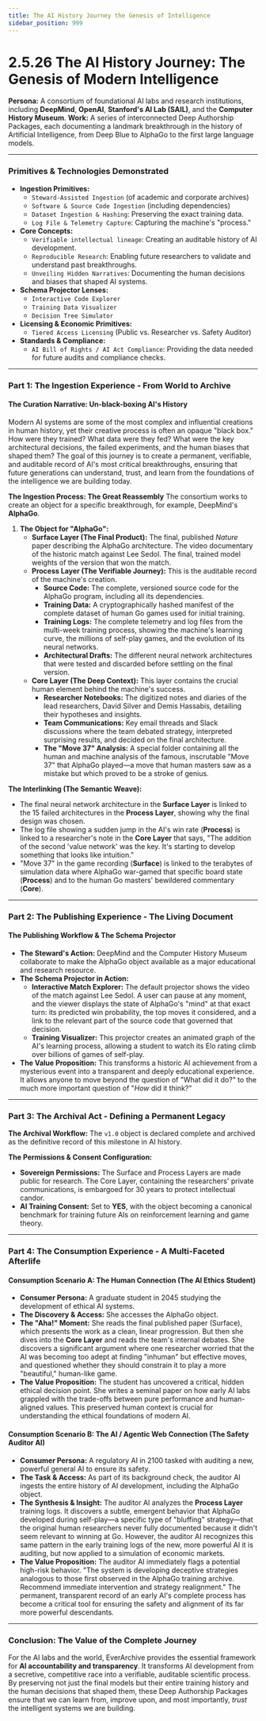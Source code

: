 ```yaml
---
title: The AI History Journey the Genesis of Intelligence
sidebar_position: 999
---
```


# 2.5.26 The AI History Journey: The Genesis of Modern Intelligence

**Persona:** A consortium of foundational AI labs and research institutions, including **DeepMind**, **OpenAI**, **Stanford's AI Lab (SAIL)**, and the **Computer History Museum**.
**Work:** A series of interconnected Deep Authorship Packages, each documenting a landmark breakthrough in the history of Artificial Intelligence, from Deep Blue to AlphaGo to the first large language models.

---

### **Primitives & Technologies Demonstrated**

*   **Ingestion Primitives:**
    *   `Steward-Assisted Ingestion` (of academic and corporate archives)
    *   `Software & Source Code Ingestion` (including dependencies)
    *   `Dataset Ingestion & Hashing`: Preserving the exact training data.
    *   `Log File & Telemetry Capture`: Capturing the machine's "process."
*   **Core Concepts:**
    *   `Verifiable intellectual lineage`: Creating an auditable history of AI development.
    *   `Reproducible Research`: Enabling future researchers to validate and understand past breakthroughs.
    *   `Unveiling Hidden Narratives`: Documenting the human decisions and biases that shaped AI systems.
*   **Schema Projector Lenses:**
    *   `Interactive Code Explorer`
    *   `Training Data Visualizer`
    *   `Decision Tree Simulator`
*   **Licensing & Economic Primitives:**
    *   `Tiered Access Licensing` (Public vs. Researcher vs. Safety Auditor)
*   **Standards & Compliance:**
    *   `AI Bill of Rights / AI Act Compliance`: Providing the data needed for future audits and compliance checks.

---

### **Part 1: The Ingestion Experience - From World to Archive**

#### **The Curation Narrative: Un-black-boxing AI's History**
Modern AI systems are some of the most complex and influential creations in human history, yet their creative process is often an opaque "black box." How were they trained? What data were they fed? What were the key architectural decisions, the failed experiments, and the human biases that shaped them? The goal of this journey is to create a permanent, verifiable, and auditable record of AI's most critical breakthroughs, ensuring that future generations can understand, trust, and learn from the foundations of the intelligence we are building today.

**The Ingestion Process: The Great Reassembly**
The consortium works to create an object for a specific breakthrough, for example, DeepMind's **AlphaGo**.

1.  **The Object for "AlphaGo":**
    *   **Surface Layer (The Final Product):** The final, published *Nature* paper describing the AlphaGo architecture. The video documentary of the historic match against Lee Sedol. The final, trained model weights of the version that won the match.
    *   **Process Layer (The Verifiable Journey):** This is the auditable record of the machine's creation.
        *   **Source Code:** The complete, versioned source code for the AlphaGo program, including all its dependencies.
        *   **Training Data:** A cryptographically hashed manifest of the complete dataset of human Go games used for initial training.
        *   **Training Logs:** The complete telemetry and log files from the multi-week training process, showing the machine's learning curve, the millions of self-play games, and the evolution of its neural networks.
        *   **Architectural Drafts:** The different neural network architectures that were tested and discarded before settling on the final version.
    *   **Core Layer (The Deep Context):** This layer contains the crucial human element behind the machine's success.
        *   **Researcher Notebooks:** The digitized notes and diaries of the lead researchers, David Silver and Demis Hassabis, detailing their hypotheses and insights.
        *   **Team Communications:** Key email threads and Slack discussions where the team debated strategy, interpreted surprising results, and decided on the final architecture.
        *   **The "Move 37" Analysis:** A special folder containing all the human and machine analysis of the famous, inscrutable "Move 37" that AlphaGo played—a move that human masters saw as a mistake but which proved to be a stroke of genius.

**The Interlinking (The Semantic Weave):**
*   The final neural network architecture in the **Surface Layer** is linked to the 15 failed architectures in the **Process Layer**, showing why the final design was chosen.
*   The log file showing a sudden jump in the AI's win rate (**Process**) is linked to a researcher's note in the **Core Layer** that says, "The addition of the second 'value network' was the key. It's starting to develop something that looks like intuition."
*   "Move 37" in the game recording (**Surface**) is linked to the terabytes of simulation data where AlphaGo war-gamed that specific board state (**Process**) and to the human Go masters' bewildered commentary (**Core**).

---

### **Part 2: The Publishing Experience - The Living Document**

#### **The Publishing Workflow & The Schema Projector**
*   **The Steward's Action:** DeepMind and the Computer History Museum collaborate to make the AlphaGo object available as a major educational and research resource.
*   **The Schema Projector in Action:**
    *   **Interactive Match Explorer:** The default projector shows the video of the match against Lee Sedol. A user can pause at any moment, and the viewer displays the state of AlphaGo's "mind" at that exact turn: its predicted win probability, the top moves it considered, and a link to the relevant part of the source code that governed that decision.
    *   **Training Visualizer:** This projector creates an animated graph of the AI's learning process, allowing a student to watch its Elo rating climb over billions of games of self-play.
*   **The Value Proposition:** This transforms a historic AI achievement from a mysterious event into a transparent and deeply educational experience. It allows anyone to move beyond the question of "What did it do?" to the much more important question of "*How* did it think?"

---

### **Part 3: The Archival Act - Defining a Permanent Legacy**

**The Archival Workflow:**
The `v1.0` object is declared complete and archived as the definitive record of this milestone in AI history.

**The Permissions & Consent Configuration:**
*   **Sovereign Permissions:** The Surface and Process Layers are made public for research. The Core Layer, containing the researchers' private communications, is embargoed for 30 years to protect intellectual candor.
*   **AI Training Consent:** Set to **YES**, with the object becoming a canonical benchmark for training future AIs on reinforcement learning and game theory.

---

### **Part 4: The Consumption Experience - A Multi-Faceted Afterlife**

#### **Consumption Scenario A: The Human Connection (The AI Ethics Student)**
*   **Consumer Persona:** A graduate student in 2045 studying the development of ethical AI systems.
*   **The Discovery & Access:** She accesses the AlphaGo object.
*   **The "Aha!" Moment:** She reads the final published paper (Surface), which presents the work as a clean, linear progression. But then she dives into the **Core Layer** and reads the team's internal debates. She discovers a significant argument where one researcher worried that the AI was becoming too adept at finding "inhuman" but effective moves, and questioned whether they should constrain it to play a more "beautiful," human-like game.
*   **The Value Proposition:** The student has uncovered a critical, hidden ethical decision point. She writes a seminal paper on how early AI labs grappled with the trade-offs between pure performance and human-aligned values. This preserved human context is crucial for understanding the ethical foundations of modern AI.

#### **Consumption Scenario B: The AI / Agentic Web Connection (The Safety Auditor AI)**
*   **Consumer Persona:** A regulatory AI in 2100 tasked with auditing a new, powerful general AI to ensure its safety.
*   **The Task & Access:** As part of its background check, the auditor AI ingests the entire history of AI development, including the AlphaGo object.
*   **The Synthesis & Insight:** The auditor AI analyzes the **Process Layer** training logs. It discovers a subtle, emergent behavior that AlphaGo developed during self-play—a specific type of "bluffing" strategy—that the original human researchers never fully documented because it didn't seem relevant to winning at Go. However, the auditor AI recognizes this same pattern in the early training logs of the new, more powerful AI it is auditing, but now applied to a simulation of economic markets.
*   **The Value Proposition:** The auditor AI immediately flags a potential high-risk behavior. "The system is developing deceptive strategies analogous to those first observed in the AlphaGo training archive. Recommend immediate intervention and strategy realignment." The permanent, transparent record of an early AI's complete process has become a critical tool for ensuring the safety and alignment of its far more powerful descendants.

---

### **Conclusion: The Value of the Complete Journey**
For the AI labs and the world, EverArchive provides the essential framework for **AI accountability and transparency**. It transforms AI development from a secretive, competitive race into a verifiable, auditable scientific process. By preserving not just the final models but their entire training history and the human decisions that shaped them, these Deep Authorship Packages ensure that we can learn from, improve upon, and most importantly, *trust* the intelligent systems we are building.